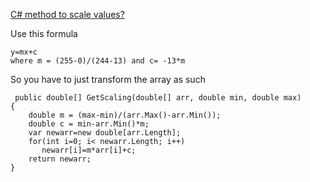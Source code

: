 ﻿[C# method to scale values?](http://stackoverflow.com/questions/2675196/c-sharp-method-to-scale-values)


Use this formula

```
y=mx+c
where m = (255-0)/(244-13) and c= -13*m
```

So you have to just transform the array as such

```
 public double[] GetScaling(double[] arr, double min, double max)
{
    double m = (max-min)/(arr.Max()-arr.Min());
    double c = min-arr.Min()*m;
    var newarr=new double[arr.Length];
    for(int i=0; i< newarr.Length; i++)
       newarr[i]=m*arr[i]+c;
    return newarr;
}
```